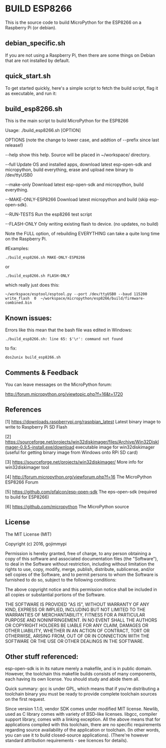 # BUILD ESP8266
This is the source code to build MicroPython for the ESP8266 on a Raspberry Pi (or debian).

## debian_specific.sh  
If you are not using a Raspberry Pi, then there are some things on Debian that are not installed by default.

## quick_start.sh 
To get started quickly, here's a simple script to fetch the build script, flag it as executable, and run it:

## build_esp8266.sh  
This is the main script to build MicroPython for the ESP8266

Usage:
./build_esp8266.sh [OPTION]

OPTIONS  (note the change to lower case, and addtion of --prefix since last release!)

  --help
    show this help. Source will be placed in ~/workspace/ directory.

  --full
     Update OS and installed apps, download latest esp-open-sdk and micropython, build everything, erase and upload new binary to /dev/ttyUSB0

  --make-only
     Download latest esp-open-sdk and micropython, build everything.

  --MAKE-ONLY-ESP8266
     Download latest micropython and build (skip esp-open-sdk).

  --RUN-TESTS
     Run the esp8266 test script

  --FLASH-ONLY
     Only writing existing flash to device. (no updates, no build)


Note the FULL option, of rebuilding EVERYTHING can take a quite long time on the Raspberry Pi.

#Examples:

```./build_esp8266.sh MAKE-ONLY-ESP8266```

or

```./build_esp8266.sh FLASH-ONLY```

which really just does this:

``` 
~/workspace/esptool/esptool.py --port /dev/ttyUSB0 --baud 115200 write_flash  0  ~/workspace/micropython/esp8266/build/firmware-combined.bin
```

## Known issues:
Errors like this mean that the bash file was edited in Windows:

```
./build_esp8266.sh: line 65: $'\r': command not found
```

to fix:

```
dos2unix build_esp8266.sh
```

## Comments & Feedback
You can leave messages on the MicroPython forum:

http://forum.micropython.org/viewtopic.php?f=16&t=1720

## References

 [1] https://downloads.raspberrypi.org/raspbian_latest
     Latest binary image to write to Raspberry Pi SD Flash

 [2] https://sourceforge.net/projects/win32diskimager/files/Archive/Win32DiskImager-0.9.5-install.exe/download
     executable image for win32diskimager (useful for getting binary image from Windows onto RPi SD card)

 [3] https://sourceforge.net/projects/win32diskimager/
     More info for win32diskimager tool

 [4] http://forum.micropython.org/viewforum.php?f=16 
     The MicroPython ESP8266 Forum

 [5] https://github.com/pfalcon/esp-open-sdk 
     The eps-open-sdk  (required to build for ESP8266)

 [6] https://github.com/micropython 
     The MicroPython source


## License
The MIT License (MIT)

Copyright (c) 2016, gojimmypi

Permission is hereby granted, free of charge, to any person obtaining a copy
of this software and associated documentation files (the "Software"), to deal
in the Software without restriction, including without limitation the rights
to use, copy, modify, merge, publish, distribute, sublicense, and/or sell
copies of the Software, and to permit persons to whom the Software is
furnished to do so, subject to the following conditions:

The above copyright notice and this permission notice shall be included in
all copies or substantial portions of the Software.

THE SOFTWARE IS PROVIDED "AS IS", WITHOUT WARRANTY OF ANY KIND, EXPRESS OR
IMPLIED, INCLUDING BUT NOT LIMITED TO THE WARRANTIES OF MERCHANTABILITY,
FITNESS FOR A PARTICULAR PURPOSE AND NONINFRINGEMENT. IN NO EVENT SHALL THE
AUTHORS OR COPYRIGHT HOLDERS BE LIABLE FOR ANY CLAIM, DAMAGES OR OTHER
LIABILITY, WHETHER IN AN ACTION OF CONTRACT, TORT OR OTHERWISE, ARISING FROM,
OUT OF OR IN CONNECTION WITH THE SOFTWARE OR THE USE OR OTHER DEALINGS IN
THE SOFTWARE.


## Other stuff referenced:

esp-open-sdk is in its nature merely a makefile, and is in public domain. However, the toolchain this makefile builds consists of many components, each having its own license. You should study and abide them all.

Quick summary: gcc is under GPL, which means that if you're distributing a toolchain binary you must be ready to provide complete toolchain sources on the first request.

Since version 1.1.0, vendor SDK comes under modified MIT license. Newlib, used as C library comes with variety of BSD-like licenses. libgcc, compiler support library, comes with a linking exception. All the above means that for applications compiled with this toolchain, there are no specific requirements regarding source availability of the application or toolchain. (In other words, you can use it to build closed-source applications). (There're however standard attribution requirements - see licences for details).
